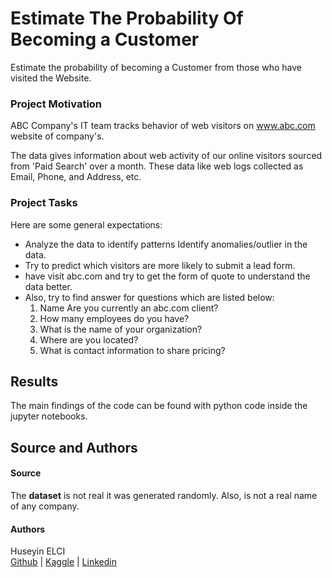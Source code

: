 # Estimate The Probability Of Becoming a Customer
Estimate the probability of becoming a Customer from those who have visited the Website.

### Project Motivation
ABC Company's IT team tracks behavior of web visitors on www.abc.com website of company's. 

The data gives information about web activity of our online visitors sourced from 'Paid Search' over a month. These data like web logs collected as Email, Phone, and Address, etc.

### Project Tasks
Here are some general expectations:
- Analyze the data to identify patterns Identify anomalies/outlier in the data. 
- Try to predict which visitors are more likely to submit a lead form.
- have visit abc.com and try to get the form of quote to understand the data better.
- Also, try to find answer for questions which are listed below:
	1. Name Are you currently an abc.com client?
	2. How many employees do you have?
	3. What is the name of your organization?
	4. Where are you located? 
	5. What is contact information to share pricing?


<a name="results"></a>
## Results
The main findings of the code can be found with python code inside the jupyter notebooks.


<a id="licensing"></a>
## Source and Authors

#### Source
The **dataset** is not real it was generated randomly. Also, is not a real name of any company. 

#### Authors
Huseyin ELCI <br>
[Github](https://github.com/huseyinelci)  |  [Kaggle](https://www.kaggle.com/huseyinelci)  |  [Linkedin](https://www.linkedin.com/in/huseyinelci/)
